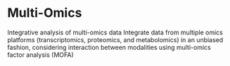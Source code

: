 # Multi-Omics
Integrative analysis of multi-omics data
Integrate data from multiple omics platforms (transcriptomics, proteomics, and metabolomics) in an unbiased fashion, considering interaction between modalities using multi-omics factor analysis (MOFA)
